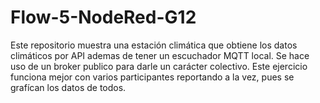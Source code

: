 # Flow-5-NodeRed-G12
Este repositorio muestra una estación climática que obtiene los datos climáticos por API ademas de tener un escuchador MQTT local. Se hace uso de un broker publico para darle un carácter colectivo. Este ejercicio funciona mejor con varios participantes reportando a la vez, pues se grafícan los datos de todos.
